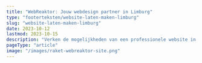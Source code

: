 ```yaml
---
title: "WebReaktor: Jouw webdesign partner in Limburg"
type: "footerteksten/website-laten-maken-limburg"
slug: "website-laten-maken-limburg"
date: 2023-10-12
lastmod: 2023-10-15
description: "Verken de mogelijkheden van een professionele website in Limburg met WebReaktor. Regionale expertise voor een sterke online positie."
pageType: "article"
image: "/images/raket-webreaktor-site.png"
---
```



